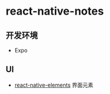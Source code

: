 # react-native-notes

## 开发环境

* Expo

## UI
* [react-native-elements](https://github.com/react-native-training/react-native-elements) 界面元素
